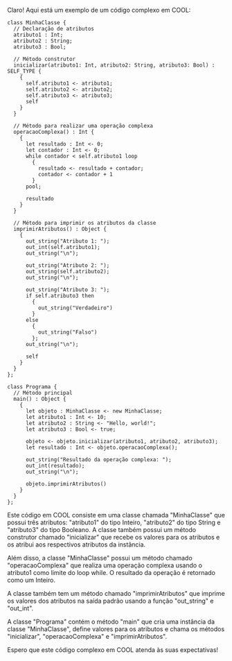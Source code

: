 Claro! Aqui está um exemplo de um código complexo em COOL:

```
class MinhaClasse {
  // Declaração de atributos
  atributo1 : Int;
  atributo2 : String;
  atributo3 : Bool;

  // Método construtor
  inicializar(atributo1: Int, atributo2: String, atributo3: Bool) : SELF_TYPE {
    {
      self.atributo1 <- atributo1;
      self.atributo2 <- atributo2;
      self.atributo3 <- atributo3;
      self
    }
  }

  // Método para realizar uma operação complexa
  operacaoComplexa() : Int {
    {
      let resultado : Int <- 0;
      let contador : Int <- 0;
      while contador < self.atributo1 loop
        {
          resultado <- resultado + contador;
          contador <- contador + 1
        }
      pool;

      resultado
    }
  }

  // Método para imprimir os atributos da classe
  imprimirAtributos() : Object {
    {
      out_string("Atributo 1: ");
      out_int(self.atributo1);
      out_string("\n");

      out_string("Atributo 2: ");
      out_string(self.atributo2);
      out_string("\n");

      out_string("Atributo 3: ");
      if self.atributo3 then
        {
          out_string("Verdadeiro")
        }
      else
        {
          out_string("Falso")
        };
      out_string("\n");

      self
    }
  }
};

class Programa {
  // Método principal
  main() : Object {
    {
      let objeto : MinhaClasse <- new MinhaClasse;
      let atributo1 : Int <- 10;
      let atributo2 : String <- "Hello, world!";
      let atributo3 : Bool <- true;

      objeto <- objeto.inicializar(atributo1, atributo2, atributo3);
      let resultado : Int <- objeto.operacaoComplexa();

      out_string("Resultado da operação complexa: ");
      out_int(resultado);
      out_string("\n");

      objeto.imprimirAtributos()
    }
  }
};
```

Este código em COOL consiste em uma classe chamada "MinhaClasse" que possui três atributos: "atributo1" do tipo Inteiro, "atributo2" do tipo String e "atributo3" do tipo Booleano. A classe também possui um método construtor chamado "inicializar" que recebe os valores para os atributos e os atribui aos respectivos atributos da instância.

Além disso, a classe "MinhaClasse" possui um método chamado "operacaoComplexa" que realiza uma operação complexa usando o atributo1 como limite do loop while. O resultado da operação é retornado como um Inteiro.

A classe também tem um método chamado "imprimirAtributos" que imprime os valores dos atributos na saída padrão usando a função "out_string" e "out_int".

A classe "Programa" contém o método "main" que cria uma instância da classe "MinhaClasse", define valores para os atributos e chama os métodos "inicializar", "operacaoComplexa" e "imprimirAtributos".

Espero que este código complexo em COOL atenda às suas expectativas!